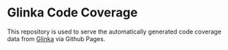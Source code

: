 # Glinka Code Coverage

This repository is used to serve the automatically generated code coverage
data from [Glinka](https://www.github.com/oetherington/glinka) via Github Pages.
